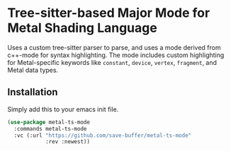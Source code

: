 # Tree-sitter-based Major Mode for Metal Shading Language
Uses a custom tree-sitter parser to parse, and uses a mode derived from c++-mode for 
syntax highlighting. The mode includes custom highlighting for Metal-specific keywords like 
`constant`, `device`, `vertex`, `fragment`, and Metal data types.

## Installation
Simply add this to your emacs init file. 
```lisp
(use-package metal-ts-mode
  :commands metal-ts-mode
  :vc (:url "https://github.com/save-buffer/metal-ts-mode"
            :rev :newest))

```
